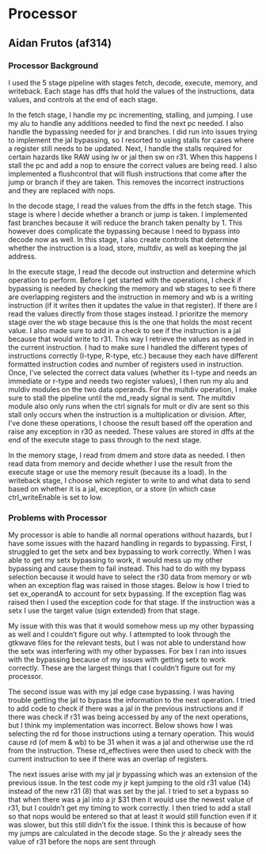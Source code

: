 # Processor
## Aidan Frutos (af314)

### Processor Background
I used the 5 stage pipeline with stages fetch, decode, execute, memory, and writeback. Each stage has dffs that hold the values of the instructions, data values, and controls at the end of each stage. 

In the fetch stage, I handle my pc incrementing, stalling, and jumping. I use my alu to handle any additions needed to find the next pc needed. I also handle the bypassing needed for jr and branches. I did run into issues trying to implement the jal bypassing, so I resorted to using stalls for cases where a register still needs to be updated. Next, I handle the stalls required for certain hazards like RAW using lw or jal then sw on r31. When this happens I stall the pc and add a nop to ensure the correct values are being read. I also implemented a flushcontrol that will flush instructions that come after the jump or branch if they are taken. This removes the incorrect instructions and they are replaced with nops. 

In the decode stage, I read the values from the dffs in the fetch stage. This stage is where I decide whether a branch or jump is taken. I implemented fast branches because it will reduce the branch taken penalty by 1. This however does complicate the bypassing because I need to bypass into decode now as well. In this stage, I also create controls that determine whether the instruction is a load, store, multdiv, as well as keeping the jal address.

In the execute stage, I read the decode out instruction and determine which operation to perform. Before I get started with the operations, I check if bypassing is needed by checking the memory and wb stages to see fi there are overlapping registers and the instruction in memory and wb is a writing instruction (if it writes then it updates the value in that register). If there are I read the values directly from those stages instead. I prioritze the memory stage over the wb stage because this is the one that holds the most recent value. I also made sure to add in a check to see if the instruction is a jal because that would write to r31. This way I retrieve the values as needed in the current instruction. I had to make sure I handled the different types of instructions correctly (I-type, R-type, etc.) because they each have different formatted instruction codes and number of registers used in instruction. Once, I’ve selected the correct data values (whether its I-type and needs an immediate or r-type and needs two register values), I then run my alu and muldiv modules on the two data operands. For the multdiv operation, I make sure to stall the pipeline until the md_ready signal is sent. The multdiv module also only runs when the ctrl signals for mult or div are sent so this stall only occurs when the instruction is a multiplication or division. After, I’ve done these operations, I choose the result based off the operation and raise any exception in r30 as needed. These values are stored in dffs at the end of the execute stage to pass through to the next stage.

In the memory stage, I read from dmem and store data as needed. I then read data from memory and decide whether I use the result from the execute stage or use the memory result (because its a load).
In the writeback stage, I choose which register to write to and what data to send based on whether it is a jal, exception, or a store (in which case ctrl_writeEnable is set to low.

### Problems with Processor
My processor is able to handle all normal operations without hazards, but I have some issues with the hazard handling in regards to bypassing. First, I struggled to get the setx and bex bypassing to work correctly. When I was able to get my setx bypassing to work, it would mess up my other bypassing and cause them to fail instead. This had to do with my bypass selection because it would have to select the r30 data from memory or wb when an exception flag was raised in those stages. Below is how I tried to set ex_operandA to account for setx bypassing. If the exception flag was raised then I used the exception code for that stage. If the instruction was a setx I use the target value (sign extended) from that stage.

My issue with this was that it would somehow mess up my other bypassing as well and I couldn’t figure out why. I attempted to look through the gtkwave files for the relevant tests, but I was not able to understand how the setx was interfering with my other bypasses. For bex I ran into issues with the bypassing because of my issues with getting setx to work correctly. These are the largest things that I couldn’t figure out for my processor.

The second issue was with my jal edge case bypassing. I was having trouble getting the jal to bypass the information to the next operation. I tried to add code to check if there was a jal in the previous instructions and if there was check if r31 was being accessed by any of the next operations, but I think my implementation was incorrect. Below shows how I was selecting the rd for those instructions using a ternary operation. This would cause rd (of mem & wb) to be 31 when it was a jal and otherwise use the rd from the instruction. These rd_effectives were then used to check with the current instruction to see if there was an overlap of registers.

The next issues arise with my jal jr bypassing which was an extension of the previous issue. In the test code my jr kept jumping to the old r31 value (14) instead of the new r31 (8) that was set by the jal. I tried to set a bypass so that when there was a jal into a jr $31 then it would use the newest value of r31, but I couldn’t get my timing to work correctly. I then tried to add a stall so that nops would be entered so that at least it would still function even if it was slower, but this still didn’t fix the issue. I think this is because of how my jumps are calculated in the decode stage. So the jr already sees the value of r31 before the nops are sent through
